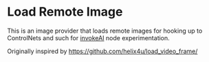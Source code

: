 # Load Remote Image

This is an image provider that loads remote images for hooking up to ControlNets and such for [invokeAI](https://github.com/invoke-ai/InvokeAI) node experimentation.

Originally inspired by https://github.com/helix4u/load_video_frame/